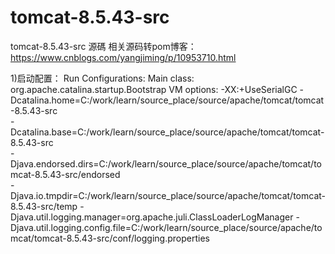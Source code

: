 # tomcat-8.5.43-src
tomcat-8.5.43-src 源碼
相关源码转pom博客：https://www.cnblogs.com/yangjiming/p/10953710.html

1)启动配置：
        Run Configurations:
            Main class: org.apache.catalina.startup.Bootstrap
            VM options: -XX:+UseSerialGC  -Dcatalina.home=C:/work/learn/source_place/source/apache/tomcat/tomcat-8.5.43-src  
                        -Dcatalina.base=C:/work/learn/source_place/source/apache/tomcat/tomcat-8.5.43-src  
                        -Djava.endorsed.dirs=C:/work/learn/source_place/source/apache/tomcat/tomcat-8.5.43-src/endorsed  
                        -Djava.io.tmpdir=C:/work/learn/source_place/source/apache/tomcat/tomcat-8.5.43-src/temp 
                        -Djava.util.logging.manager=org.apache.juli.ClassLoaderLogManager 
                        -Djava.util.logging.config.file=C:/work/learn/source_place/source/apache/tomcat/tomcat-8.5.43-src/conf/logging.properties

